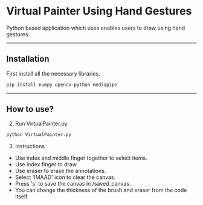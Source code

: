 # Virtual Painter Using Hand Gestures

Python based application which uses enables users to draw using hand gestures.

----------------------------------------

## Installation
First install all the necessary libraries.
```sh
pip install numpy opencv-python mediapipe
```
----------------------------------------

## How to use?

2) Run VirtualPainter.py
```sh
python VirtualPainter.py
```

3) Instructions
- Use index and middle finger together to select items.
- Use index finger to draw.
- Use eraser to erase the annotations.
- Select 'IMAAD' icon to clear the canvas.
- Press 's' to save the canvas in /saved_canvas.
- You can change the thickness of the brush and eraser from the code itself.
 